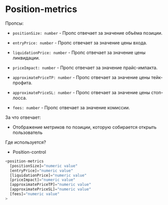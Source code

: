 # Position-metrics

Пропсы:

- `positionSize: number` - Пропс отвечает за значение объёма позиции.

- `entryPrice: number` - Пропс отвечает за значение цены входа.

- `liquidationPrice: number` - Пропс отвечает за значение цены ликвидации.

- `priceImpact: number` - Пропс отвечает за значение прайс-импакта.

- `approximatePriceTP: number` - Пропс отвечает за значение цены тейк-профита.

- `approximatePriceSL: number` - Пропс отвечает за значение цены стоп-лосса.

- `fees: number` - Пропс отвечает за значение комиссии.

За что отвечает:

- Отображение метриков по позиции, которую собирается открыть пользователь

Где используется?

- Position-control

```ts
<position-metrics
  [positionSize]="numeric value"
  [entryPrice]="numeric value"
  [liquidationPrice]="numeric value"
  [priceImpact]="numeric value"
  [approximatePriceTP]="numeric value"
  [approximatePriceSL]="numeric value"
  [fees]="numeric value"
>
```
